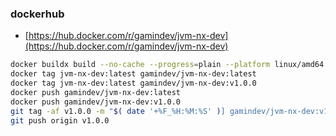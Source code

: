 ### dockerhub 

- [https://hub.docker.com/r/gamindev/jvm-nx-dev](https://hub.docker.com/r/gamindev/jvm-nx-dev)

```bash
docker buildx build --no-cache --progress=plain --platform linux/amd64 -t jvm-nx-dev:latest .
docker tag jvm-nx-dev:latest gamindev/jvm-nx-dev:latest
docker tag jvm-nx-dev:latest gamindev/jvm-nx-dev:v1.0.0
docker push gamindev/jvm-nx-dev:latest
docker push gamindev/jvm-nx-dev:v1.0.0
git tag -af v1.0.0 -m "$( date '+%F_%H:%M:%S' )] gamindev/jvm-nx-dev:v1.0.0"
git push origin v1.0.0
```
